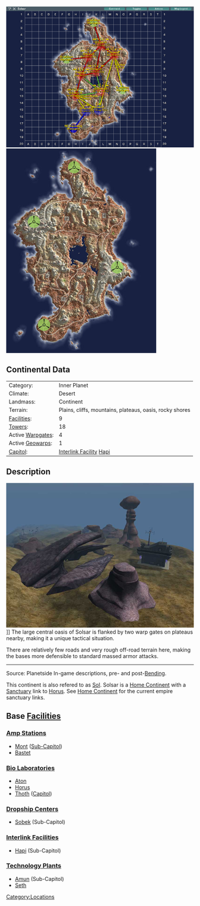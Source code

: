 ![](images/SolsarMap.jpg "fig:SolsarMap.jpg")
![](images/Solsar_Terrain.jpg "fig:Solsar_Terrain.jpg")

## Continental Data

|                                  |                                                          |
| -------------------------------- | -------------------------------------------------------- |
| Category:                        | Inner Planet                                             |
| Climate:                         | Desert                                                   |
| Landmass:                        | Continent                                                |
| Terrain:                         | Plains, cliffs, mountains, plateaus, oasis, rocky shores |
| [Facilities](Facilities.md):     | 9                                                        |
| [Towers](Towers.md):             | 18                                                       |
| Active [Warpgates](Warpgate.md): | 4                                                        |
| Active [Geowarps](Geowarp.md):   | 1                                                        |
| [Capitol](Capitol.md):           | [Interlink Facility](Interlink.md) [Hapi](Hapi.md)       |

## Description

![](images/Rockswarpgate.jpg "fig:Rockswarpgate.jpg")\]\] The large central
oasis of Solsar is flanked by two warp gates on plateaus nearby, making
it a unique tactical situation.

There are relatively few roads and very rough off-road terrain here,
making the bases more defensible to standard massed armor attacks.

---

Source: Planetside In-game descriptions, pre- and
post-[Bending](Bending.md).

This continent is also refered to as
[Sol](Acronyms_and_Slang.md). Solsar is a [Home
Continent](Home_Continent.md) with a
[Sanctuary](Sanctuary.md) link to [Horus](Horus.md). See
[Home Continent](Home_Continent.md) for the current empire
sanctuary links.

## Base [Facilities](Facilities.md)

### [Amp Stations](Amp_Station.md)

- [Mont](Mont.md) ([Sub-Capitol](Sub-Capitol.md))
- [Bastet](Bastet.md)

### [Bio Laboratories](Bio_Laboratories.md)

- [Aton](Aton.md)
- [Horus](Horus.md)
- [Thoth](Thoth.md) ([Capitol](Capitol.md))

### [Dropship Centers](Dropship_Center.md)

- [Sobek](Sobek.md) (Sub-Capitol)

### [Interlink Facilities](Interlink_Facilities.md)

- [Hapi](Hapi.md) (Sub-Capitol)

### [Technology Plants](Technology_Plant.md)

- [Amun](Amun.md) (Sub-Capitol)
- [Seth](Seth.md)

[Category:Locations](Category:Locations.md)

